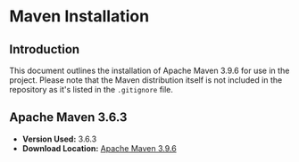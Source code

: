 # Maven Installation

## Introduction
This document outlines the installation of Apache Maven 3.9.6 for use in the project. Please note that the Maven distribution itself is not included in the repository as it's listed in the `.gitignore` file.

## Apache Maven 3.6.3
- **Version Used:** 3.6.3
- **Download Location:** [Apache Maven 3.9.6](https://maven.apache.org/download.cgi)
